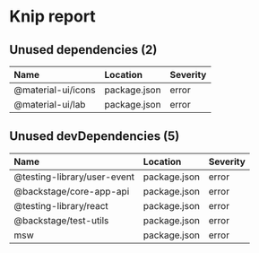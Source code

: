 # Knip report

## Unused dependencies (2)

| Name               | Location     | Severity |
| :----------------- | :----------- | :------- |
| @material-ui/icons | package.json | error    |
| @material-ui/lab   | package.json | error    |

## Unused devDependencies (5)

| Name                        | Location     | Severity |
| :-------------------------- | :----------- | :------- |
| @testing-library/user-event | package.json | error    |
| @backstage/core-app-api     | package.json | error    |
| @testing-library/react      | package.json | error    |
| @backstage/test-utils       | package.json | error    |
| msw                         | package.json | error    |
